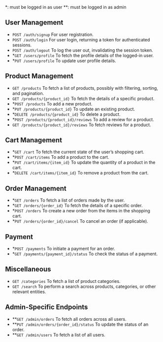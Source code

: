 \*: must be logged in as user
\*\*: must be logged in as admin

## User Management

- `POST /auth/signup` For user registration.
- `POST /auth/login` For user login, returning a token for authenticated sessions.
- `POST /auth/logout` To log the user out, invalidating the session token.
- \*`GET /users/profile` To fetch the profile details of the logged-in user.
- \*`PUT /users/profile` To update user profile details.

## Product Management

- `GET /products` To fetch a list of products, possibly with filtering, sorting, and pagination.
- `GET /products/{product_id}` To fetch the details of a specific product.
- \*`POST /products` To add a new product.
- \*`PUT /products/{product_id}` To update an existing product.
- \*`DELETE /products/{product_id}` To delete a product.
- \*`POST /products/{product_id}/reviews` To add a review for a product.
- `GET /products/{product_id}/reviews` To fetch reviews for a product.

## Cart Management

- \*`GET /cart` To fetch the current state of the user’s shopping cart.
- \*`POST /cart/items` To add a product to the cart.
- \*`PUT /cart/items/{item_id}` To update the quantity of a product in the cart.
- \*`DELETE /cart/items/{item_id}` To remove a product from the cart.

## Order Management

- \*`GET /orders` To fetch a list of orders made by the user.
- \*`GET /orders/{order_id}` To fetch the details of a specific order.
- \*`POST /orders` To create a new order from the items in the shopping cart.
- \*`PUT /orders/{order_id}/cancel` To cancel an order (if applicable).

## Payment

- \*`POST /payments` To initiate a payment for an order.
- \*`GET /payments/{payment_id}/status` To check the status of a payment.

## Miscellaneous

- `GET /categories` To fetch a list of product categories.
- `GET /search` To perform a search across products, categories, or other relevant entities.

## Admin-Specific Endpoints

- \*\*`GET /admin/orders` To fetch all orders across all users.
- \*\*`PUT /admin/orders/{order_id}/status` To update the status of an order.
- \*\*`GET /admin/users` To fetch a list of all users.
